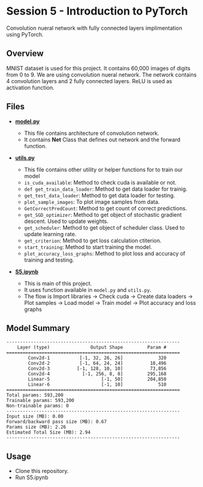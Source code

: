 # Session 5 - Introduction to PyTorch
Convolution nueral network with fully connected layers implimentation using PyTorch.

## Overview
MNIST dataset is used for this project. It contains 60,000 images of digits from 0 to 9. We are
using convolution nueral network. The network contains 4 convolution layers and 2 fully connected
layers. ReLU is used as activation function. 

## Files
- [**model.py**](model.py)
    - This file contains architecture of convolution network. 
    - It contains **Net** Class that defines out network and the forward function. 

- [**utils.py**](utils.py)
    - This file contains other utility or helper functions for to train our model
    - `is_cuda_available`: Method to check cuda is available or not.
    - `def get_train_data_loader`: Method to get data loader for trainig.
    - `get_test_data_loader`: Method to get data loader for testing.
    - `plot_sample_images`: To plot image samples from data.
    - `GetCorrectPredCount`: Method to get count of correct predictions.
    - `get_SGD_optimizer`: Method to get object of stochastic gradient descent. Used to update
    weights.
    - `get_scheduler`: Method to get object of scheduler class. Used to update learning rate.
    - `get_criterion`: Method to get loss calculation ctiterion.
    - `start_training`: Method to start training the model.
    - `plot_accuracy_loss_graphs`: Method to plot loss and accuracy of training and testing.

- [**S5.ipynb**](S5.ipynb)
    - This is main of this project.
    - It uses function available in `model.py` and `utils.py`.
    - The flow is Import libraries -> Check cuda -> Create data loaders -> Plot samples -> Load 
    model -> Train model -> Plot accuracy and loss graphs

## Model Summary

    ----------------------------------------------------------------
        Layer (type)               Output Shape         Param #
    ================================================================
            Conv2d-1           [-1, 32, 26, 26]             320
            Conv2d-2           [-1, 64, 24, 24]          18,496
            Conv2d-3          [-1, 128, 10, 10]          73,856
            Conv2d-4            [-1, 256, 8, 8]         295,168
            Linear-5                   [-1, 50]         204,850
            Linear-6                   [-1, 10]             510
    ================================================================
    Total params: 593,200
    Trainable params: 593,200
    Non-trainable params: 0
    ----------------------------------------------------------------
    Input size (MB): 0.00
    Forward/backward pass size (MB): 0.67
    Params size (MB): 2.26
    Estimated Total Size (MB): 2.94
    ----------------------------------------------------------------

## Usage
- Clone this repository.
- Run S5.ipynb